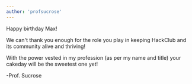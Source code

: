 ```yaml
---
author: 'profsucrose'
---
```


Happy birthday Max!

We can't thank you enough for the role you play in keeping HackClub and its community alive and thriving!

With the power vested in my profession (as per my name and title) your cakeday will be the sweetest one yet!

-Prof. Sucrose
